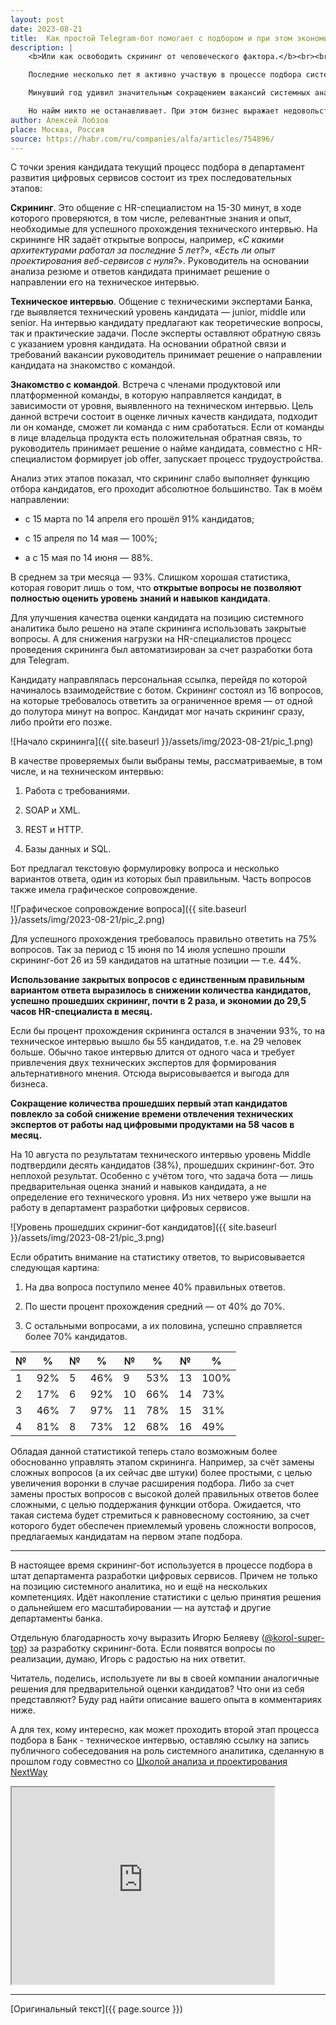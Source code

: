 ```yaml
---
layout: post
date: 2023-08-21
title:  Как простой Telegram-бот помогает с подбором и при этом экономит деньги
description: |
    <b>Или как освободить скрининг от человеческого фактора.</b><br><br>

    Последние несколько лет я активно участвую в процессе подбора системных аналитиков в департамент развития цифровых сервисов. Начинал с проведения скринингов и технических интервью, а уже будучи руководителем направления, принимал решение о распределении кандидатов по командам и их трудоустройстве.<br><br>

    Минувший год удивил значительным сокращением вакансий системных аналитиков на позицию junior. Бизнес, финансирующий деятельность команд, в большей степени заинтересован в найме опытных специалистов, способных сразу приступить к разработке новых цифровых продуктов. Всё меньше команд готовы вкладываться в развитие начинающих специалистов.<br><br>

    Но найм никто не останавливает. При этом бизнес выражает недовольство из-за отвлечения технических экспертов от работы над продуктами для проведения технических интервью. А многие кандидаты демонстрируют знания и навыки на уровне junior, что также не бьется с потребностями бизнеса. Поэтому было решено проанализировать процесс подбора и найти точки роста, чтобы закрывать потребности в найме с минимальными затратами времени технических экспертов. В результате появился скрининг-бот, о котором речь пойдет ниже.
author: Алексей Лобзов
place: Москва, Россия
source: https://habr.com/ru/companies/alfa/articles/754896/
---
```


С точки зрения кандидата текущий процесс подбора в департамент развития цифровых сервисов состоит из трех последовательных этапов:

**Скрининг**. Это общение с HR-специалистом на 15-30 минут, в ходе которого проверяются, в том числе, релевантные знания и опыт, необходимые для успешного прохождения технического интервью. На скрининге HR задаёт открытые вопросы, например, «*С какими архитектурами работал за последние 5 лет?*», «*Есть ли опыт проектирования веб-сервисов с нуля?*». Руководитель на основании анализа резюме и ответов кандидата принимает решение о направлении его на техническое интервью.

**Техническое интервью**. Общение с техническими экспертами Банка, где выявляется технический уровень кандидата — junior, middle или senior. На интервью кандидату предлагают как теоретические вопросы, так и практические задачи. После эксперты оставляют обратную связь с указанием уровня кандидата. На основании обратной связи и требований вакансии руководитель принимает решение о направлении кандидата на знакомство с командой.

**Знакомство с командой**. Встреча с членами продуктовой или платформенной команды, в которую направляется кандидат, в зависимости от уровня, выявленного на техническом интервью. Цель данной встречи состоит в оценке личных качеств кандидата, подходит ли он команде, сможет ли команда с ним сработаться. Если от команды в лице владельца продукта есть положительная обратная связь, то руководитель принимает решение о найме кандидата, совместно с HR-специалистом формирует job offer, запускает процесс трудоустройства.

Анализ этих этапов показал, что скрининг слабо выполняет функцию отбора кандидатов, его проходит абсолютное большинство. Так в моём направлении:

* с 15 марта по 14 апреля его прошёл 91% кандидатов;

* с 15 апреля по 14 мая — 100%;

* а с 15 мая по 14 июня — 88%.

В среднем за три месяца — 93%. Слишком хорошая статистика, которая говорит лишь о том, что **открытые вопросы не позволяют полностью оценить уровень знаний и навыков кандидата**.

Для улучшения качества оценки кандидата на позицию системного аналитика было решено на этапе скрининга использовать закрытые вопросы. А для снижения нагрузки на HR-специалистов процесс проведения скрининга был автоматизирован за счет разработки бота для Telegram. 

Кандидату направлялась персональная ссылка, перейдя по которой начиналось взаимодействие с ботом. Скрининг состоял из 16 вопросов, на которые требовалось ответить за ограниченное время — от одной до полутора минут на вопрос. Кандидат мог начать скрининг сразу, либо пройти его позже.

![Начало скрининга]({{ site.baseurl }}/assets/img/2023-08-21/pic_1.png)

В качестве проверяемых были выбраны темы, рассматриваемые, в том числе, и на техническом интервью:

1. Работа с требованиями.

2. SOAP и XML.

3. REST и HTTP.

4. Базы данных и SQL.

Бот предлагал текстовую формулировку вопроса и несколько вариантов ответа, один из которых был правильным. Часть вопросов также имела графическое сопровождение.

![Графическое сопровождение вопроса]({{ site.baseurl }}/assets/img/2023-08-21/pic_2.png)

Для успешного прохождения требовалось правильно ответить на 75% вопросов. Так за период с 15 июня по 14 июля успешно прошли скрининг-бот 26 из 59 кандидатов на штатные позиции — т.е. 44%. 

**Использование закрытых вопросов с единственным правильным вариантом ответа выразилось в снижении количества кандидатов, успешно прошедших скрининг, почти в 2 раза, и экономии до 29,5 часов HR-специалиста в месяц.**

Если бы процент прохождения скрининга остался в значении 93%, то на техническое интервью вышло бы 55 кандидатов, т.е. на 29 человек больше. Обычно такое интервью длится от одного часа и требует привлечения двух технических экспертов для формирования альтернативного мнения. Отсюда вырисовывается и выгода для бизнеса.

**Сокращение количества прошедших первый этап кандидатов повлекло за собой снижение времени отвлечения технических экспертов от работы над цифровыми продуктами на 58 часов в месяц.**

На 10 августа по результатам технического интервью уровень Middle подтвердили десять кандидатов (38%), прошедших скрининг-бот. Это неплохой результат. Особенно с учётом того, что задача бота — лишь предварительная оценка знаний и навыков кандидата, а не определение его технического уровня. Из них четверо уже вышли на работу в департамент разработки цифровых сервисов.

![Уровень прошедших скриниг-бот кандидатов]({{ site.baseurl }}/assets/img/2023-08-21/pic_3.png)

Если обратить внимание на статистику ответов, то вырисовывается следующая картина:

1. На два вопроса поступило менее 40% правильных ответов.

2. По шести процент прохождения средний — от 40% до 70%.

3. С остальными вопросами, а их половина, успешно справляется более 70% кандидатов.

|№    |%    |№    |%    |№    |%    |№    |%
|---- |---- |---- |---- |---- |---- |---- |----
|1    |92%  |5    |46%  |9    |53%  |13   |100%
|2    |17%  |6    |92%  |10   |66%  |14   |73% 
|3    |46%  |7    |97%  |11   |78%  |15   |31% 
|4    |81%  |8    |73%  |12   |68%  |16   |49% 

Обладая данной статистикой теперь стало возможным более обоснованно управлять этапом скрининга. Например, за счёт замены сложных вопросов (а их сейчас две штуки) более простыми, с целью увеличения воронки в случае расширения подбора. Либо за счет замены простых вопросов с высокой долей правильных ответов более сложными, с целью поддержания функции отбора. Ожидается, что такая система будет стремиться к равновесному состоянию, за счет которого будет обеспечен приемлемый уровень сложности вопросов, предлагаемых кандидатам на первом этапе подбора.

---

В настоящее время скрининг-бот используется в процессе подбора в штат департамента разработки цифровых сервисов. Причем не только на позицию системного аналитика, но и ещё на нескольких компетенциях. Идёт накопление статистики с целью принятия решения о дальнейшем его масштабировании — на аутстаф и другие департаменты банка.

Отдельную благодарность хочу выразить Игорю Беляеву ([@korol-super-top](https://habr.com/ru/users/korol-super-top/)) за разработку скрининг-бота. Если появятся вопросы по реализации, думаю, Игорь с радостью на них ответит.

Читатель, поделись, используете ли вы в своей компании аналогичные решения для предварительной оценки кандидатов? Что они из себя представляют? Буду рад найти описание вашего опыта в комментариях ниже.

А для тех, кому интересно, как может проходить второй этап процесса подбора в Банк - техническое интервью, оставляю ссылку на запись публичного собеседования на роль системного аналитика, сделанную в прошлом году совместно со [Школой анализа и проектирования NextWay](https://nextway.pro/)

<iframe width="420" 
        height="315"
        src="https://www.youtube.com/watch?v=vIiF_OZgkQc">
</iframe>

---

[Оригинальный текст]({{ page.source }})
